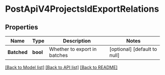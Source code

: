 # PostApiV4ProjectsIdExportRelations

## Properties
Name | Type | Description | Notes
------------ | ------------- | ------------- | -------------
**Batched** | **bool** | Whether to export in batches | [optional] [default to null]

[[Back to Model list]](../README.md#documentation-for-models) [[Back to API list]](../README.md#documentation-for-api-endpoints) [[Back to README]](../README.md)


